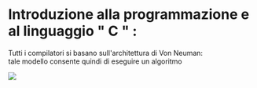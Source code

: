 # Introduzione alla programmazione e al linguaggio " C " :

Tutti i compilatori si basano sull'architettura di Von Neuman:
<br>tale modello consente quindi di eseguire un algoritmo

<img src = "https://drive.google.com/file/d/12TOtRIOM02bEEWaLNgb2asirQ_gwFdxZ/view?usp=drive_link">
